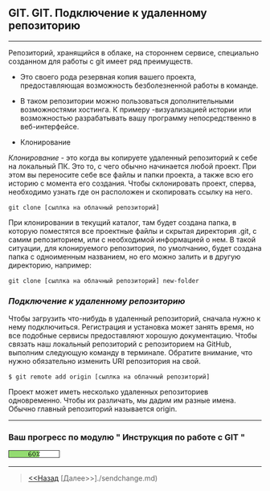 ## GIT. GIT. Подключение к удаленному репозиторию
---

Репозиторий, хранящийся в облаке, на стороннем сервисе, специально 
созданном для работы с git имеет ряд преимуществ. 
* Это своего рода резервная копия вашего проекта, предоставляющая 
возможность безболезненной работы в команде.    
*  В таком репозитории можно пользоваться дополнительными 
возможностями хостинга. К примеру -визуализацией истории или 
возможностью  разрабатывать вашу программу непосредственно в 
веб-интерфейсе.

* Клонирование

*Клонирование* - это когда вы копируете удаленный репозиторий к 
себе на локальный ПК. Это то, с чего обычно начинается любой 
проект. При этом вы переносите себе все файлы и папки проекта, а 
также всю его историю с момента его создания. Чтобы склонировать 
проект, сперва, необходимо узнать где он расположен и скопировать
ссылку на него. 

```
git clone [сыллка на облачный репозиторий]
```

При клонировании в текущий каталог, там будет создана папка, в 
которую поместятся все проектные файлы и скрытая директория .git, с 
самим репозиторием, или с необходимой информацией о нем. В такой 
ситуации, для клонируемого репозитория, по умолчанию, будет создана 
папка с одноименным названием, но его можно залить и в другую 
директорию, например:

```
git clone [сыллка на облачный репозиторий] new-folder
```
### ***Подключение к удаленному репозиторию***

Чтобы загрузить что-нибудь в удаленный репозиторий, сначала нужно к
нему подключиться. Регистрация и установка может занять время, но 
все подобные сервисы предоставляют хорошую документацию.
Чтобы связать наш локальный репозиторий с репозиторием на GitHub, 
выполним следующую команду в терминале. Обратите внимание, что 
нужно обязательно изменить URI репозитория на свой.

```
$ git remote add origin [сыллка на облачный репозиторий]
```
Проект может иметь несколько удаленных репозиториев одновременно. Чтобы их различать, мы дадим им разные имена. Обычно главный репозиторий называется origin.


---
### **Ваш прогресс по модулю " Инструкция по работе с GIT "**

![](./green_93DB70/60perc.png)

---
>[<<Назад](./startmenu4.md) [Далее>>]./sendchange.md)
